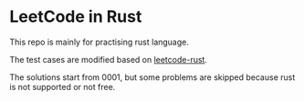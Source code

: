 # LeetCode in Rust

This repo is mainly for practising rust language.

The test cases are modified based on [leetcode-rust](https://github.com/aylei/leetcode-rust).

The solutions start from 0001, but some problems are skipped because rust is not supported or not free.